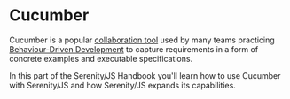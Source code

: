 <div id="opening-logo"></div>

# Cucumber 

Cucumber is a popular [collaboration tool](https://cucumber.io/blog/2014/03/03/the-worlds-most-misunderstood-collaboration-tool) 
used by many teams practicing 
[Behaviour-Driven Development](https://en.wikipedia.org/wiki/Behavior-driven_development)
to capture requirements in a form of concrete examples and executable specifications.

In this part of the Serenity/JS Handbook you'll learn how to use Cucumber with Serenity/JS 
and how Serenity/JS expands its capabilities.